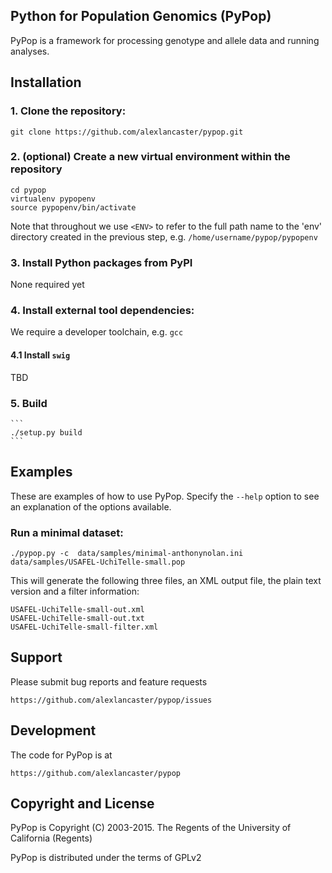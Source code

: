 ## Python for Population Genomics (PyPop)

PyPop is a framework for processing genotype and allele data and running analyses.

## Installation

### 1. Clone the repository:

  ```
  git clone https://github.com/alexlancaster/pypop.git
  ```
  
### 2. (optional) Create a new virtual environment within the repository

  ```
  cd pypop
  virtualenv pypopenv
  source pypopenv/bin/activate
  ```

Note that throughout we use ```<ENV>``` to refer to the full path name to the 'env' directory created in the previous step, e.g. ```/home/username/pypop/pypopenv```

### 3. Install Python packages from PyPI

None required yet

### 4. Install external tool dependencies:

We require a developer toolchain, e.g. ```gcc```

#### 4.1 Install ```swig```

TBD

### 5. Build

    ```
    ./setup.py build
    ```    

## Examples

These are examples of how to use PyPop. Specify the `--help` option to see an
explanation of the options available.

### Run a minimal dataset:

   ```    
   ./pypop.py -c  data/samples/minimal-anthonynolan.ini data/samples/USAFEL-UchiTelle-small.pop
   ```

This will generate the following three files, an XML output file, the plain text version and a filter information:

   ```
   USAFEL-UchiTelle-small-out.xml
   USAFEL-UchiTelle-small-out.txt
   USAFEL-UchiTelle-small-filter.xml
   ```

## Support

Please submit bug reports and feature requests

    https://github.com/alexlancaster/pypop/issues

## Development

The code for PyPop is at

    https://github.com/alexlancaster/pypop

## Copyright and License

PyPop is Copyright (C) 2003-2015. The Regents of the University of California (Regents)

PyPop is distributed under the terms of GPLv2
